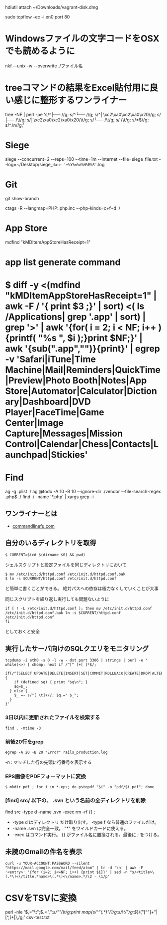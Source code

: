 
hdiutil attach ~/Downloads/vagrant-disk.dmg

sudo tcpflow -ec -i en0 port 80

# Windowsファイルの文字コードをOSXでも読めるように
nkf --unix -w --overwrite ./ファイル名

# treeコマンドの結果をExcel貼付用に良い感じに整形するワンライナー
tree -NF | perl -pe 's/^├── //g; s/^└── //g; s/^│\xc2\xa0\xc2\xa0\x20//g; s/├── /\t/g; s/│\xc2\xa0\xc2\xa0\x20/\t/g; s/└── /\t/g; s/    /\t/g; s/\*$//g; s/^\.\n//g;'

# Siege
siege --concurrent=2 --reps=100 --time=1m --internet --file=siege_file.txt --log=~/Desktop/siege_`date '+%Y%m%d%H%M%S'`.log

# Git
git show-branch

ctags -R --langmap=PHP:.php.inc --php-kinds=c+f+d ./
# App Store
mdfind "kMDItemAppStoreHasReceipt=1"

# app list generate command
# $ diff -y <(mdfind "kMDItemAppStoreHasReceipt=1" | awk -F \/ '{ print $3 ;}' | sort) <( ls /Applications| grep '.app' | sort) | grep '>' | awk '{for( i = 2; i < NF; i++ ){printf( "%s ", $i );}print $NF;}' | awk '{sub(".app","")}{print}' | egrep -v 'Safari|iTune|Time Machine|Mail|Reminders|QuickTime|Preview|Photo Booth|Notes|App Store|Automator|Calculator|Dictionary|Dashboard|DVD Player|FaceTime|Game Center|Image Capture|Messages|Mission Control|Calendar|Chess|Contacts|Launchpad|Stickies'

# Find

ag -g .plist ./
ag @todo -A 10 -B 10 --ignore-dir ./vendor --file-search-regex .php$ ./
find ./ -name '*.php' | xargs grep -i 


## ワンライナーとは

- [commandlinefu.com](http://www.commandlinefu.com/commands/browse)


## 自分のいるディレクトリを取得

~~~
$ CURRENT=$(cd $(dirname $0) && pwd)
~~~

シェルスクリプトと設定ファイルを同じディレクトリにおいて

~~~
$ mv /etc/init.d/httpd.conf /etc/init.d/httpd.conf.bak
$ ln -s $CURRENT/httpd.conf /etc/init.d/httpd.conf
~~~

と簡単に書くことができる。
絶対パスへの依存は極力なくしていくことが大事

同じスクリプトを繰り返し実行しても問題ないように


~~~
if [ ! -L /etc/init.d/httpd.conf ]; then mv /etc/init.d/httpd.conf /etc/init.d/httpd.conf.bak ln -s $CURRENT/httpd.conf /etc/init.d/httpd.conf
fi 
~~~

としておくと安全


## 実行したサーバ向けのSQLクエリをモニタリング

~~~
tcpdump -i eth0 -s 0 -l -w - dst port 3306 | strings | perl -e '
while(<>) { chomp; next if /^[^ ]+[ ]*$/;
  if(/^(SELECT|UPDATE|DELETE|INSERT|SET|COMMIT|ROLLBACK|CREATE|DROP|ALTER)/i) {
    if (defined $q) { print "$q\n"; }
    $q=$_;
  } else {
    $_ =~ s/^[ \t]+//; $q.=" $_";
  }
}'
~~~


### 3日以内に更新されたファイルを検索する

~~~
find . -mtime -3
~~~

### 前後20行をgrep

~~~
egrep -A 20 -B 20 "Error" rails_production.log
~~~

-n : マッチした行の先頭に行番号を表示する


### EPS画像をPDFフォーマットに変換

~~~
$ mkdir pdf ; for i in *.eps; do pstopdf "$i" -o "pdf/$i.pdf"; done
~~~


### [find] src/ 以下の、 .svn という名前の全ディレクトリを削除

find src -type d -name .svn -exec rm -rf {} \;

-  -type d はディレクトリ だけ取り出す。 -type f なら普通のファイルだけ。
-  -name .svn は完全一致。 "*" をワイルドカードに使える。
-  -exec はコマンド実行。 {} がファイル名に置換される。最後に \; をつける。


## 未読のGmailの件名を表示

~~~
curl -u YOUR-ACCOUNT:PASSWORD --silent "https://mail.google.com/mail/feed/atom" | tr -d '\n' | awk -F '<entry>' '{for (i=2; i<=NF; i++) {print $i}}' | sed -n "s/<title>\(.*\)<\/title.*name>\(.*\)<\/name>.*/\2 - \1/p"
~~~


# CSVをTSVに変換
perl -nle '$,="\t";$_.=",";s/""/\t/g;print
map{s/^"(.*)"$/$1/g;s/\t/"/g;$_}/("[^"]+"|[^,]+|),/g;' csv-test.txt
